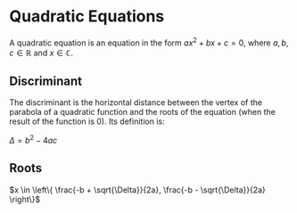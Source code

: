 # Quadratic Equations

A quadratic equation is an equation in the form $ax^2 + bx + c = 0$, where $a,b,c \in \mathbb{R}$ and $x \in \mathbb{C}$.

## Discriminant

The discriminant is the horizontal distance between the vertex of the parabola of a quadratic function and the roots of the equation (when the result of the function is 0). Its definition is:

$\Delta = b^2 - 4ac$

## Roots

$x \in \left\{ \frac{-b + \sqrt{\Delta}}{2a}, \frac{-b - \sqrt{\Delta}}{2a} \right\}$
